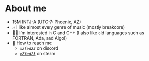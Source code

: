 # About me
- 15M INTJ-A (UTC-7: Phoenix, AZ)
- 🎶 I like almost every genre of music (mostly breakcore)
- 👨‍💻 I’m interested in C and C++ (I also like old languages such as FORTRAN, Ada, and Algol)
- 📱  How to reach me:
  + *`xzfed23`* on discord
  + [*`xZfed23`*](https://steamcommunity.com/profiles/76561198848179285/) on steam
